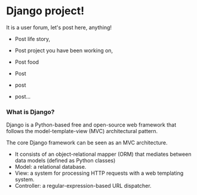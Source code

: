 # Django project! 
It is a user forum, let's post here, anything!
* Post life story, 
* Post project you have been working on,
* Post food

* Post
* post
* post...

### What is Django? 
Django is a Python-based free and open-source web framework that follows the model-template-view (MVC) architectural pattern.

The core Django framework can be seen as an MVC architecture.
* It consists of an object-relational mapper (ORM) that mediates between data models (defined as Python classes)
* Model:  a relational database.
* View:   a system for processing HTTP requests with a web templating system.
* Controller: a regular-expression-based URL dispatcher.

